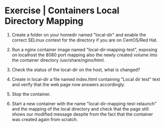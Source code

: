 # Exercise | Containers Local Directory Mapping

1) Create a folder on your homedir named "local-dir" and enable the correct SELinux context for the directory if you are on CentOS/Red Hat.

2) Run a nginx container image named "local-dir-mapping-test", exposing on localhost the 8080 port mapping also the newly created volume into the container directory /usr/share/nginx/html.

3) Check the status of the local-dir on the host, what is changed?

4) Create in local-dir a file named index.html containing "Local dir test" text and verify that the web page now answers accordingly.

5) Stop the container.

6) Start a new container with the name "local-dir-mapping-test-relaunch" and the mapping of the local directory and check that the page still shows our modified message despite from the fact that the container was created again from scratch.
